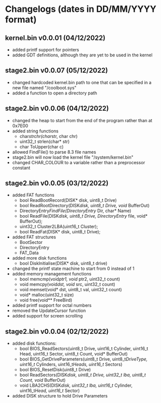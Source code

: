 # Changelogs (dates in DD/MM/YYYY format)

## kernel.bin v0.0.01 (04/12/2022)

- added printf support for pointers
- added GDT definitions, although they are yet to be used in the kernel

## stage2.bin v0.0.07 (05/12/2022)

- changed hardcoded kernel.bin path to one that can be specified in a new file named "/coolboot.sys"
- added a function to open a directory path

## stage2.bin v0.0.06 (04/12/2022)

- changed the heap to start from the end of the program rather than at 0x7E00
- added string functions
  - char*strchr(char*str, char chr)
  - uint32_t strlen(char* str)
  - char ToUpper(char c)
- allowed FindFile() to parse 8.3 file names
- stage2.bin will now load the kernel file "/system/kernel.bin"
- changed CHAR_COLOUR to a variable rather than a preprocessor constant

## stage2.bin v0.0.05 (03/12/2022)

- added FAT functions
  - bool ReadBootRecord(DISK* disk, uint8_t Drive)
  - bool ReadRootDirectory(DISK*disk, uint8_t Drive, void* BufferOut)
  - DirectoryEntry*FindFile(DirectoryEntry* Dir, char* Name)
  - bool ReadFile(DISK*disk, uint8_t Drive, DirectoryEntry* file, void* BufferOut);
  - uint32_t Cluster2LBA(uint16_t Cluster);
  - bool ReadFat(DISK* disk, uint8_t Drive);
- added FAT structures
  - BootSector
  - DirectoryEntry
  - FAT_Data
- added more disk functions
  - bool DiskInitialise(DISK* disk, uint8_t drive)
- changed the printf state machine to start from 0 instead of 1
- added memory management functions
  - bool memcmp(void*ptr1, void* ptr2, uint32_t count)
  - void memcpy(void*dst, void* src, uint32_t count)
  - void memset(void* dst, uint8_t val, uint32_t count)
  - void* malloc(uint32_t size)
  - void free(void** FreeBird)
- added printf support for octal numbers
- removed the UpdateCursor function
- added support for screen scrolling

## stage2.bin v0.0.04 (02/12/2022)

- added disk functions:
  - bool BIOS_ReadSectors(uint8_t Drive, uint16_t Cylinder, uint16_t Head, uint16_t Sector, uint8_t Count, void* BufferOut)
  - bool BIOS_GetDriveParameters(uint8_t Drive, uint8_t*DriveType, uint16_t* Cylinders, uint16_t*Heads, uint16_t* Sectors)
  - bool BIOS_ResetDisk(uint8_t Drive)
  - bool ReadSectors(DISK*disk, uint8_t Drive, uint32_t lba, uint8_t Count, void* BufferOut)
  - void LBA2CHS(DISK*disk, uint32_t lba, uint16_t* Cylinder, uint16_t*Head, uint16_t* Sector)
- added DISK structure to hold Drive Parameters
